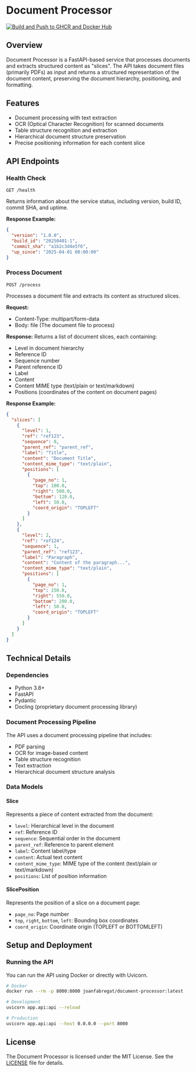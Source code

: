 # Document Processor

[![Build and Push to GHCR and Docker Hub](https://github.com/joanfabregat/document-processor/actions/workflows/build-and-deploy.yaml/badge.svg)](https://github.com/joanfabregat/document-processor/actions/workflows/build-and-deploy.yaml)

## Overview

Document Processor is a FastAPI-based service that processes documents and extracts structured content as "slices". The API takes document files (primarily PDFs) as input and returns a structured representation of the document content, preserving the document hierarchy, positioning, and formatting.

## Features

- Document processing with text extraction
- OCR (Optical Character Recognition) for scanned documents
- Table structure recognition and extraction
- Hierarchical document structure preservation
- Precise positioning information for each content slice

## API Endpoints

### Health Check

```
GET /health
```

Returns information about the service status, including version, build ID, commit SHA, and uptime.

**Response Example:**

```json
{
  "version": "1.0.0",
  "build_id": "20250401-1",
  "commit_sha": "a1b2c3d4e5f6",
  "up_since": "2025-04-01 08:00:00"
}
```

### Process Document

```
POST /process
```

Processes a document file and extracts its content as structured slices.

**Request:**
- Content-Type: multipart/form-data
- Body: file (The document file to process)

**Response:**
Returns a list of document slices, each containing:
- Level in document hierarchy
- Reference ID
- Sequence number
- Parent reference ID
- Label
- Content
- Content MIME type (text/plain or text/markdown)
- Positions (coordinates of the content on document pages)

**Response Example:**

```json
{
  "slices": [
    {
      "level": 1,
      "ref": "ref123",
      "sequence": 0,
      "parent_ref": "parent_ref",
      "label": "Title",
      "content": "Document Title",
      "content_mime_type": "text/plain",
      "positions": [
        {
          "page_no": 1,
          "top": 100.0,
          "right": 500.0,
          "bottom": 120.0,
          "left": 50.0,
          "coord_origin": "TOPLEFT"
        }
      ]
    },
    {
      "level": 2,
      "ref": "ref124",
      "sequence": 1,
      "parent_ref": "ref123",
      "label": "Paragraph",
      "content": "Content of the paragraph...",
      "content_mime_type": "text/plain",
      "positions": [
        {
          "page_no": 1,
          "top": 150.0,
          "right": 550.0,
          "bottom": 200.0,
          "left": 50.0,
          "coord_origin": "TOPLEFT"
        }
      ]
    }
  ]
}
```

## Technical Details

### Dependencies

- Python 3.8+
- FastAPI
- Pydantic
- Docling (proprietary document processing library)

### Document Processing Pipeline

The API uses a document processing pipeline that includes:
- PDF parsing
- OCR for image-based content
- Table structure recognition
- Text extraction
- Hierarchical document structure analysis

### Data Models

#### Slice
Represents a piece of content extracted from the document:
- `level`: Hierarchical level in the document
- `ref`: Reference ID
- `sequence`: Sequential order in the document
- `parent_ref`: Reference to parent element
- `label`: Content label/type
- `content`: Actual text content
- `content_mime_type`: MIME type of the content (text/plain or text/markdown)
- `positions`: List of position information

#### SlicePosition
Represents the position of a slice on a document page:
- `page_no`: Page number
- `top`, `right`, `bottom`, `left`: Bounding box coordinates
- `coord_origin`: Coordinate origin (TOPLEFT or BOTTOMLEFT)

## Setup and Deployment

### Running the API

You can run the API using Docker or directly with Uvicorn.

```bash
# Docker 
docker run --rm -p 8000:8000 joanfabregat/document-processor:latest

# Development
uvicorn app.api:api --reload

# Production
uvicorn app.api:api --host 0.0.0.0 --port 8000
```

## License

The Document Processor is licensed under the MIT License. See the [LICENSE](https://github.com/joanfabregat/document-processor/blob/main/LICENCE) file for details.